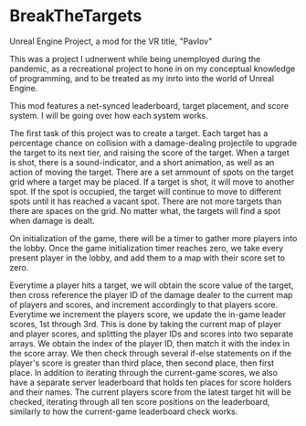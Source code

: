 # BreakTheTargets
Unreal Engine Project, a mod for the VR title, "Pavlov"

This was a project I udnerwent while being unemployed during the pandemic, as a recreational project to hone in on my conceptual knowledge of programming, and to be treated as my inrto into the world of Unreal Engine.

This mod features a net-synced leaderboard, target placement, and score system. I will be going over how each system works.

The first task of this project was to create a target. Each target has a percentage chance on collision with a damage-dealing projectile to upgrade the target to its next tier, and raising the score of the target.
When a target is shot, there is a sound-indicator, and a short animation, as well as an action of moving the target.
There are a set ammount of spots on the target grid where a target may be placed. If a target is shot, it will move to another spot. If the spot is occupied, the target will continue to move to different spots until it has reached a vacant spot.
There are not more targets than there are spaces on the grid. No matter what, the targets will find a spot when damage is dealt.

On initialization of the game, there will be a timer to gather more players into the lobby. Once the game initialization timer reaches zero, we take every present player in the lobby, and add them to a map with their score set to zero.

Everytime a player hits a target, we will obtain the score value of the target, then cross reference the player ID of the damage dealer to the current map of players and scores, and increment accordingly to that players score.
Everytime we increment the players score, we update the in-game leader scores, 1st through 3rd. 
This is done by taking the current map of player and player scores, and splitting the player IDs and scores into two separate arrays. We obtain the index of the player ID, then match it with the index in the score array.
We then check through several if-else statements on if the player's score is greater than third place, then second place, then first place.
In addition to iterating through the current-game scores, we also have a separate server leaderboard that holds ten places for score holders and their names. The current players score from the latest target hit will be checked, iterating through all ten score positions on the leaderboard, similarly to how the current-game leaderboard check works.
